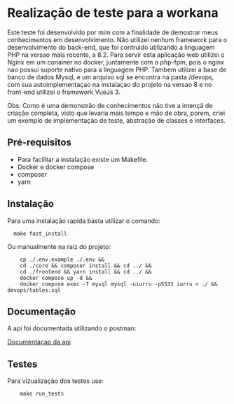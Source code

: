 
# Realização  de teste para a workana

Este teste foi desenvolvido por mim com a finalidade de demostrar meus conhecimentos em desenvolvimento.
Não utilizei nenhum framework para o desenvolvimento do back-end, que foi contruido utilizando a linguagem PHP na versao mais recente, a 8.2. Para servir esta aplicação web utilizei o Nginx em um conainer no docker, juntamente com o php-fpm, pois o nginx nao possui suporte nativo para a linguagem PHP.
Tambem utilizei a base de banco de dados Mysql, e um arquivo sql se encontra na pasta /devops, com sua autoimplementaçao na instalaçao do projeto  na versao 8 e no front-end utilizei o framework VueJs 3.

Obs: Como é uma demonstrão de conhecimentos não tive a intençã de criação completa, visto que levaria mais tempo e mão de obra, porem, criei um exemplo de implementação de teste, abstração de classes e interfaces.


## Pré-requisitos

- Para facilitar a instalação existe um Makefile.
- Docker e docker compose
- composer
- yarn

## Instalação 

Para uma instalação rapida basta utilizar o comando:


```
  make fast_install
```

Ou manualmente na raiz do projeto:

``` 
    cp ./.env.example ./.env &&
    cd ./core && composer install && cd ../ &&
    cd ./frontend && yarn install && cd ../ &&
    docker compose up -d &&
    docker compose exec -T mysql mysql -uiurru -p5533 iurru < ./ && devops/tables.sql

```

## Documentação 

A api foi documentada utilizando o postman:

[Documentaçao da api](https://www.postman.com/iurruu/workspace/forseti/documentation/17815923-c0b3f25d-3ddc-4c9e-8912-737650289d01)

## Testes

Para vizualização dos testes use:

```
    make run_tests
```